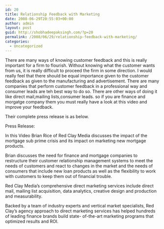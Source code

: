 ```yaml
---
id: 20
title: Relationship Feedback with Marketing
date: 2008-06-29T20:55:03+00:00
author: admin
layout: post
guid: http://shobhadeepaksingh.com/?p=20
permalink: /2008/06/29/relationship-feedback-with-marketing/
categories:
  - Uncategorized
---
```

There are many ways of knowing customer feedback and this is really important for a firm to flourish. Without knowing what the customer wants from us, it is really difficult to proceed the firm in some direction. I would really feel that there should be equal importance given to the customer feedback as given to the manufacturing and advertisement. There are many companies that perform customer feedback in a professional way and consumer leads are teh best way to do so. There are other ways of doing it like direct mail,mailing lists,consumer leads. so if you are finance and morgatge company them you must really have a look at this video and improve your feedback.
  
Their complete press release is as below.

Press Release:

In this Video Brian Rice of Red Clay Media discusses the impact of the mortgage sub prime crisis and its impact on marketing new mortgage products.

Brian discusses the need for finance and mortgage companies to restructure their customer relationship management systems to meet the needs of customers and react to changes in the market and the needs of consumers that include new loan products as well as the flexibility to work with customers to keep them out of financial trouble.

Red Clay Media&#8217;s comprehensive direct marketing services include direct mail, mailing list acquisition, data analytics, creative design and production and measurability.

Backed by a team of industry experts and vertical market specialists, Red Clay&#8217;s agency approach to direct marketing services has helped hundreds of leading finance brands build state- of-the-art marketing programs that optimized results and ROI.